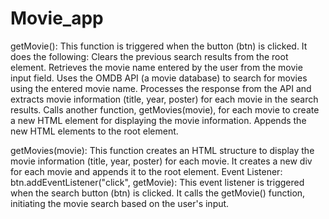 # Movie_app

getMovie(): This function is triggered when the button (btn) is clicked. It does the following:
 Clears the previous search results from the root element.
 Retrieves the movie name entered by the user from the movie input field.
 Uses the OMDB API (a movie database) to search for movies using the entered movie name.
 Processes the response from the API and extracts movie information (title, year, poster) for each movie in the search results.
 Calls another function, getMovies(movie), for each movie to create a new HTML element for displaying the movie information.
 Appends the new HTML elements to the root element.

getMovies(movie): This function creates an HTML structure to display the movie information (title, year, poster) for each movie. It creates a new div for each movie and appends it to the root element.
Event Listener: btn.addEventListener("click", getMovie): This event listener is triggered when the search button (btn) is clicked. It calls the getMovie() function, initiating the movie search based on the user's input.
